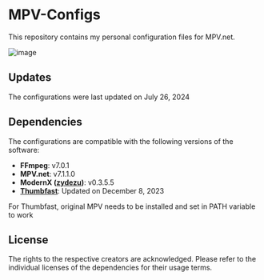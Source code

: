 # MPV-Configs

This repository contains my personal configuration files for MPV.net.

![image](https://github.com/user-attachments/assets/d35a47e0-30ed-4045-a5a1-cf76b33dbd63)

## Updates

The configurations were last updated on July 26, 2024

## Dependencies

The configurations are compatible with the following versions of the software:

- **FFmpeg**: v7.0.1
- **MPV.net**: v7.1.1.0
- **ModernX ([zydezu](https://github.com/zydezu/ModernX))**: v0.3.5.5
- **[Thumbfast](https://github.com/po5/thumbfast)**: Updated on December 8, 2023

For Thumbfast, original MPV needs to be installed and set in PATH variable to work

## License

The rights to the respective creators are acknowledged. Please refer to the individual licenses of the dependencies for their usage terms.
